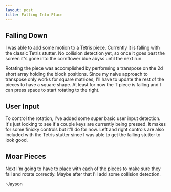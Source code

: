 ```yaml
---
layout: post
title: Falling Into Place
---
```


## Falling Down

I was able to add some motion to a Tetris piece. Currently it is falling with the classic Tetris stutter. No collision detection yet, so once it goes past the screen it's gone into the cornflower blue abyss until the next run.

Rotating the piece was accomplished by performing a transpose on the 2d short array holding the block positions. Since my naive approach to transpose only works for square matrices, I'll have to update the rest of the pieces to have a square shape. At least for now the T piece is falling and I can press space to start rotating to the right.

## User Input

To control the rotation, I've added some super basic user input detection. It's just looking to see if a couple keys are currently being pressed. It makes for some finicky controls but it'll do for now. Left and right controls are also included with the Tetris stutter since I was able to get the falling stutter to look good.

## Moar Pieces

Next I'm going to have to place with each of the pieces to make sure they fall and rotate correctly. Maybe after that I'll add some collision detection.

-Jayson